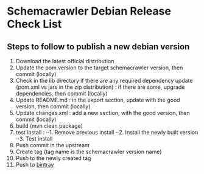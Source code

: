 Schemacrawler Debian Release Check List
==========================================

Steps to follow to publish a new debian version
------------------------------------------

1. Download the latest official distribution
2. Update the pom.version to the target schemacrawler version, then commit (locally)
3. Check in the lib directory if there are any required dependency update (pom.xml vs jars in the zip distribution) : if there are some, upgrade dependencies, then commit (locally)
4. Update README.md : in the export section, update with the good version, then commit (locally)
5. Update changes.xml : add a new section, with the good version, then commit (locally)
6. build (mvn clean package)
7. test install :
⋅⋅1. Remove previous install
⋅⋅2. Install the newly built version
⋅⋅3. Test install
8. Push commit in the upstream
9. Create tag (tag name is the schemacrawler version name)
10. Push to the newly created tag
11. Push to [bintray](https://bintray.com/adriens/deb/schemacrawler/)
